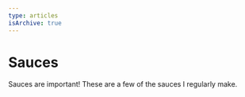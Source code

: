 ```yaml
---
type: articles
isArchive: true
---
```


# Sauces

Sauces are important! These are a few of the sauces I regularly make.
